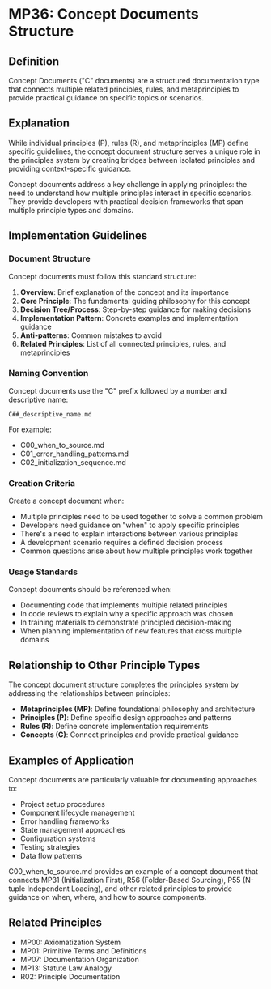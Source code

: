 # MP36: Concept Documents Structure

## Definition
Concept Documents ("C" documents) are a structured documentation type that connects multiple related principles, rules, and metaprinciples to provide practical guidance on specific topics or scenarios.

## Explanation
While individual principles (P), rules (R), and metaprinciples (MP) define specific guidelines, the concept document structure serves a unique role in the principles system by creating bridges between isolated principles and providing context-specific guidance.

Concept documents address a key challenge in applying principles: the need to understand how multiple principles interact in specific scenarios. They provide developers with practical decision frameworks that span multiple principle types and domains.

## Implementation Guidelines

### Document Structure
Concept documents must follow this standard structure:

1. **Overview**: Brief explanation of the concept and its importance
2. **Core Principle**: The fundamental guiding philosophy for this concept
3. **Decision Tree/Process**: Step-by-step guidance for making decisions
4. **Implementation Pattern**: Concrete examples and implementation guidance
5. **Anti-patterns**: Common mistakes to avoid
6. **Related Principles**: List of all connected principles, rules, and metaprinciples

### Naming Convention
Concept documents use the "C" prefix followed by a number and descriptive name:

```
C##_descriptive_name.md
```

For example:
- C00_when_to_source.md
- C01_error_handling_patterns.md
- C02_initialization_sequence.md

### Creation Criteria
Create a concept document when:
- Multiple principles need to be used together to solve a common problem
- Developers need guidance on "when" to apply specific principles
- There's a need to explain interactions between various principles
- A development scenario requires a defined decision process
- Common questions arise about how multiple principles work together

### Usage Standards
Concept documents should be referenced when:
- Documenting code that implements multiple related principles
- In code reviews to explain why a specific approach was chosen
- In training materials to demonstrate principled decision-making
- When planning implementation of new features that cross multiple domains

## Relationship to Other Principle Types
The concept document structure completes the principles system by addressing the relationships between principles:

- **Metaprinciples (MP)**: Define foundational philosophy and architecture
- **Principles (P)**: Define specific design approaches and patterns
- **Rules (R)**: Define concrete implementation requirements 
- **Concepts (C)**: Connect principles and provide practical guidance

## Examples of Application
Concept documents are particularly valuable for documenting approaches to:
- Project setup procedures
- Component lifecycle management
- Error handling frameworks
- State management approaches
- Configuration systems
- Testing strategies
- Data flow patterns

C00_when_to_source.md provides an example of a concept document that connects MP31 (Initialization First), R56 (Folder-Based Sourcing), P55 (N-tuple Independent Loading), and other related principles to provide guidance on when, where, and how to source components.

## Related Principles
- MP00: Axiomatization System
- MP01: Primitive Terms and Definitions
- MP07: Documentation Organization
- MP13: Statute Law Analogy
- R02: Principle Documentation